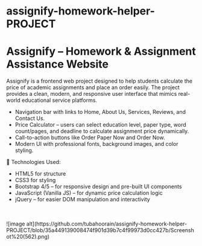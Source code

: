 # assignify-homework-helper-PROJECT


<h1>Assignify – Homework & Assignment Assistance Website</h1>

Assignify is a frontend web project designed to help students calculate the price of academic assignments and place an order easily. The project provides a clean, modern, and responsive user interface that mimics real-world educational service platforms.


 <ul>
<li>Navigation bar with links to Home, About Us, Services, Reviews, and Contact Us.</li> 
<li>Price Calculator – users can select education level, paper type, word count/pages, and deadline to calculate assignment price dynamically.</li> 
<li>Call-to-action buttons like Order Paper Now and Order Now.</li> 
<li>Modern UI with professional fonts, background images, and color styling.</li>
</ul>

🔹 Technologies Used:

 <ul>
      <li>HTML5 for structure</li>
      <li>CSS3 for styling</li>
      <li>Bootstrap 4/5 – for responsive design and pre-built UI components</li>
 <li>JavaScript (Vanilla JS) – for dynamic price calculation logic</li>

  <li>jQuery – for easier DOM manipulation and interactivity</li>
    </ul>
    <br><br>
    ![image alt](https://github.com/tubahoorain/assignify-homework-helper-PROJECT/blob/35a449139008474f901d39b7c4f99973d0cc427b/Screenshot%20(562).png)

      
